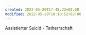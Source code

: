 ```yaml
---
created: 2022-05-20T17:48:23+02:00
modified: 2022-05-20T18:10:52+02:00
---
```


Assistierter Suicid - Tatherrschaft
